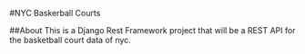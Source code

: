 #NYC Baskerball Courts

##About
	This is a Django Rest Framework project that will be a REST API for the
    basketball court data of nyc.